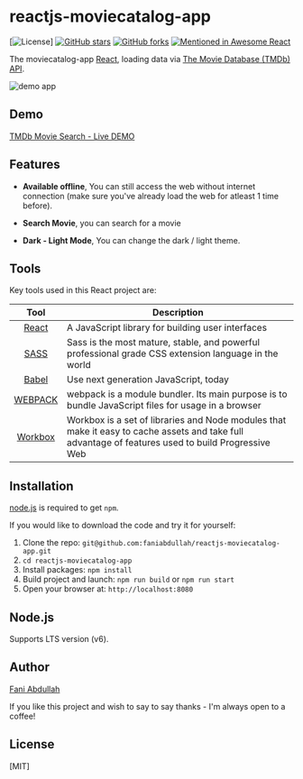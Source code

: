 # reactjs-moviecatalog-app

[![License](https://img.shields.io/badge/license-MIT-blue.svg?style=flat-square)]
[![GitHub stars](https://img.shields.io/github/stars/faniabdullah/reactjs-moviecatalog-app.svg?style=flat-square)](https://github.com/faniabdullah/reactjs-moviecatalog-app/stargazers)
[![GitHub forks](https://img.shields.io/github/forks/faniabdullah/reactjs-moviecatalog-app.svg?style=flat-square)](https://github.com/faniabdullah/reactjs-moviecatalog-app/network)
[![Mentioned in Awesome React](https://awesome.re/mentioned-badge.svg)](https://github.com/enaqx/awesome-react)

The moviecatalog-app [React](http://facebook.github.io/react/index.html), loading data via [The Movie Database (TMDb) API](https://www.themoviedb.org/documentation/api).
<div>
<img src="https://i.imgur.com/DrnDKAe.gif?raw=true"  alt="demo app"    
        style="margin-right: 10px;"  >
</div>

## Demo
[TMDb Movie Search - Live DEMO](https://faniabdullah.github.io/reactjs-moviecatalog-app/)

## Features
* **Available offline**,
You can still access the web without internet connection (make sure you've already load the web for atleast 1 time before).

* **Search Movie**,
you can search for a movie

* **Dark - Light Mode**,
You can change the dark / light theme.


## Tools
Key tools used in this React project are:

| Tool             | Description   |
| :-------------:|--------------|
| [React](http://facebook.github.io/react/index.html) | A JavaScript library for building user interfaces |
| [SASS](http://sass-lang.com/) | 	Sass is the most mature, stable, and powerful professional grade CSS extension language in the world |
| [Babel](https://babeljs.io/) | Use next generation JavaScript, today |
| [WEBPACK](https://webpack.js.org/) | webpack is a module bundler. Its main purpose is to bundle JavaScript files for usage in a browser |
| [Workbox](https://developers.google.com/web/tools/workbox) | Workbox is a set of libraries and Node modules that make it easy to cache assets and take full advantage of features used to build Progressive Web |


## Installation
[node.js](http://nodejs.org/download/) is required to get ``npm``.

If you would like to download the code and try it for yourself:

1. Clone the repo: `git@github.com:faniabdullah/reactjs-moviecatalog-app.git`
2. `cd reactjs-moviecatalog-app`
2. Install packages: `npm install`
3. Build project and launch: `npm run build` or `npm run start`
4. Open your browser at: `http://localhost:8080`


## Node.js
Supports LTS version (v6).

## Author
[Fani Abdullah](https://www.instagram.com/fabduul/)

If you like this project and wish to say to say thanks - I'm always open to a coffee!

## License
[MIT]
